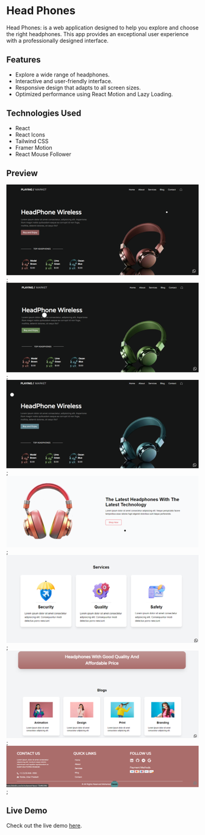 # Head Phones

Head Phones: is a web application designed to help you explore and choose the right headphones. This app provides an exceptional user experience with a professionally designed interface.

## Features

- Explore a wide range of headphones.
- Interactive and user-friendly interface.
- Responsive design that adapts to all screen sizes.
- Optimized performance using React Motion and Lazy Loading.

## Technologies Used

- React
- React Icons
- Tailwind CSS
- Framer Motion
- React Mouse Follower

## Preview

![Preview Image 1](/preview/preview.png);
![Preview Image 2](/preview/preview1.png);
![Preview Image 3](/preview/preview2.png);
![Preview Image 4](/preview/preview3.png);
![Preview Image 5](/preview/preview4.png);
![Preview Image 6](/preview/preview5.png);
![Preview Image 7](/preview/preview6.png);

## Live Demo

Check out the live demo [here](https://mohammed-fawzzi.github.io/Head-Phones/).

